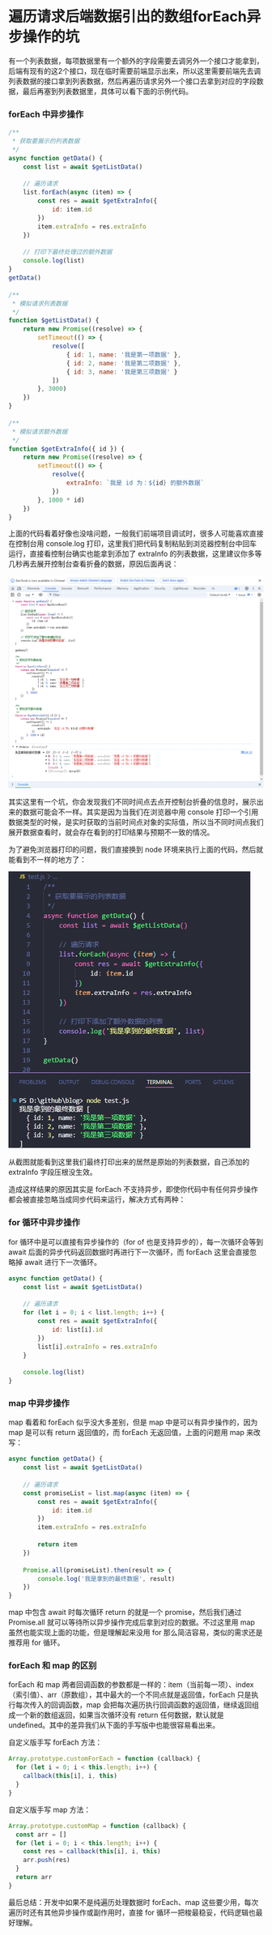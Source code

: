 # 遍历请求后端数据引出的数组forEach异步操作的坑

有一个列表数据，每项数据里有一个额外的字段需要去调另外一个接口才能拿到，后端有现有的这2个接口，现在临时需要前端显示出来，所以这里需要前端先去调列表数据的接口拿到列表数据，然后再遍历请求另外一个接口去拿到对应的字段数据，最后再塞到列表数据里，具体可以看下面的示例代码。

### forEach 中异步操作
```javascript
/**
 * 获取要展示的列表数据
 */
async function getData() {
    const list = await $getListData()

    // 遍历请求
    list.forEach(async (item) => {
        const res = await $getExtraInfo({
            id: item.id
        })
        item.extraInfo = res.extraInfo
    })

    // 打印下最终处理过的额外数据
    console.log(list)
}
getData()

/**
 * 模拟请求列表数据
 */
function $getListData() {
    return new Promise((resolve) => {
        setTimeout(() => {
            resolve([
                { id: 1, name: '我是第一项数据' },
                { id: 2, name: '我是第二项数据' },
                { id: 3, name: '我是第三项数据' }
            ])
        }, 3000)
    })
}

/**
 * 模拟请求额外数据
 */
function $getExtraInfo({ id }) {
    return new Promise((resolve) => {
        setTimeout(() => {
            resolve({
                extraInfo: `我是 id 为：${id} 的额外数据`
            })
        }, 1000 * id)
    })
}
```

上面的代码看着好像也没啥问题，一般我们前端项目调试时，很多人可能喜欢直接在控制台用 console.log 打印，这里我们把代码复制粘贴到浏览器控制台中回车运行，直接看控制台确实也能拿到添加了 extraInfo 的列表数据，这里建议你多等几秒再去展开控制台查看折叠的数据，原因后面再说：

<img src="./1.png" />

其实这里有一个坑，你会发现我们不同时间点去点开控制台折叠的信息时，展示出来的数据可能会不一样。其实是因为当我们在浏览器中用 console 打印一个引用数据类型的时候，是实时获取的当前时间点对象的实际值，所以当不同时间点我们展开数据查看时，就会存在看到的打印结果与预期不一致的情况。

为了避免浏览器打印的问题，我们直接换到 node 环境来执行上面的代码，然后就能看到不一样的地方了：

<img src="./2.png" />

从截图就能看到这里我们最终打印出来的居然是原始的列表数据，自己添加的 extraInfo 字段压根没生效。

造成这样结果的原因其实是 forEach 不支持异步，即使你代码中有任何异步操作都会被直接忽略当成同步代码来运行，解决方式有两种：

### for 循环中异步操作
for 循环中是可以直接有异步操作的（for of 也是支持异步的），每一次循环会等到 await 后面的异步代码返回数据时再进行下一次循环，而 forEach 这里会直接忽略掉 await 进行下一次循环。
```javascript
async function getData() {
    const list = await $getListData()

    // 遍历请求
    for (let i = 0; i < list.length; i++) {
        const res = await $getExtraInfo({
            id: list[i].id
        })
        list[i].extraInfo = res.extraInfo
    }

    console.log(list)
}
```

### map 中异步操作
map 看着和 forEach 似乎没大多差别，但是 map 中是可以有异步操作的，因为 map 是可以有 return 返回值的，而 forEach 无返回值，上面的问题用 map 来改写：
```javascript
async function getData() {
    const list = await $getListData()

    // 遍历请求
    const promiseList = list.map(async (item) => {
        const res = await $getExtraInfo({
            id: item.id
        })
        item.extraInfo = res.extraInfo

        return item
    })

    Promise.all(promiseList).then(result => {
        console.log('我是拿到的最终数据', result)
    })
}
```

map 中包含 await 时每次循环 return 的就是一个 promise，然后我们通过 Promise.all 就可以等待所以异步操作完成后拿到对应的数据。不过这里用 map 虽然也能实现上面的功能，但是理解起来没用 for 那么简洁容易，类似的需求还是推荐用 for 循环。

### forEach 和 map 的区别

forEach 和 map 两者回调函数的参数都是一样的：item（当前每一项）、index（索引值）、arr（原数组），其中最大的一个不同点就是返回值，forEach 只是执行每次传入的回调函数，map 会把每次遍历执行回调函数的返回值，继续返回组成一个新的数组返回，如果当次循环没有 return 任何数据，默认就是 undefined。其中的差异我们从下面的手写版中也能很容易看出来。

自定义版手写 forEach 方法：
```javascript
Array.prototype.customForEach = function (callback) {
  for (let i = 0; i < this.length; i++) {
    callback(this[i], i, this)
  }
}
```

自定义版手写 map 方法：
```javascript
Array.prototype.customMap = function (callback) {
  const arr = []
  for (let i = 0; i < this.length; i++) {
    const res = callback(this[i], i, this)
    arr.push(res)
  }
  return arr
}
```

最后总结：开发中如果不是纯遍历处理数据时 forEach、map 这些要少用，每次遍历时还有其他异步操作或副作用时，直接 for 循环一把梭最稳妥，代码逻辑也最好理解。